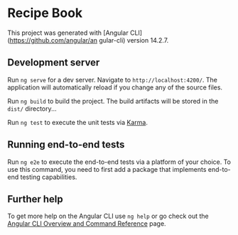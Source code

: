# Recipe Book 
   
This project was generated with [Angular CLI](https://github.com/angular/an gular-cli) version 14.2.7.
             
## Development server       
         
Run `ng serve` for a dev server. Navigate to `http://localhost:4200/`. The application will automatically reload if you change any of the source files.  
  
Run `ng build` to build the project. The build artifacts will be stored in the `dist/` directory...
   
Run `ng test` to execute the unit tests via [Karma](https://karma-runner.github.io).

## Running end-to-end tests

Run `ng e2e` to execute the end-to-end tests via a platform of your choice. To use this command, you need to first add a package that implements end-to-end testing capabilities.

## Further help

To get more help on the Angular CLI use `ng help` or go check out the [Angular CLI Overview and Command Reference](https://angular.io/cli) page.

